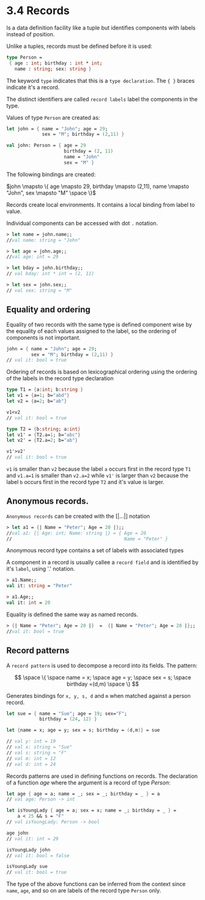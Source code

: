 ﻿# 3.4 Records

Is a data definition facility like a tuple but identifies components with labels instead of position.

Unlike a tuples, records must be defined before it is used:

```fsharp
type Person =
 { age : int; birthday : int * int;
   name : string; sex: string }
```

The keyword `type` indicates that this is a `type declaration`. The `{ }` braces indicate it's a record.

The distinct identifiers are called `record labels` label the components in the type.

Values of type `Person` are created as:

```fsharp
let john = { name = "John"; age = 29;
             sex = "M"; birthday = (2,11) }

val john: Person = { age = 29
                     birthday = (2, 11)
                     name = "John"
                     sex = "M" }
```

The following bindings are created:

$john \mapsto \{ age \mapsto 29, birthday \mapsto (2,11), name \mapsto "John", sex \mapsto "M" \space \}$

Records create local environments. It contains a local binding from label to value.

Individual components can be accessed with dot `.` notation.

```fsharp
> let name = john.name;;
//val name: string = "John"

> let age = john.age;;
//val age: int = 29

> let bday = john.birthday;;
// val bday: int * int = (2, 11)

> let sex = john.sex;;
// val sex: string = "M"
```

## Equality and ordering

Equality of two records with the same type is defined component wise by the equality of each values assigned to the label, so the ordering of components is not important.

```fsharp
john = { name = "John"; age = 29;
         sex = "M"; birthday = (2,11) }
// val it: bool = true
```

Ordering of records is based on lexicographical ordering using the ordering of the labels in the record type declaration

```fsharp
type T1 = {a:int; b:string }
let v1 = {a=1; b="abd"}
let v2 = {a=2; b="ab"}

v1<v2
// val it: bool = true

type T2 = {b:string; a:int}
let v1' = {T2.a=1; b="abc"}
let v2' = {T2.a=2; b="ab"}

v1'>v2'
// val it: bool = true
```

`v1` is smaller than `v2` because the label `a` occurs first in the record type `T1` and `v1.a=1` is smaller than `v2.a=2` while `v1'` is larger than `v2` because the label `b` occurs first in the record type `T2` and it's value is larger.

## Anonymous records.

`Anonymous records` can be created with the $[| \dots |]$ notation

```fsharp
> let a1 = {| Name = "Peter"; Age = 20 |};;
//val a1: {| Age: int; Name: string |} = { Age = 20
//                                         Name = "Peter" }
```
Anonymous record type contains a set of labels with associated types

A component in a record is usually callee a `record field` and is identified by it's `label`, using '.' notation.

```fsharp
> a1.Name;;
val it: string = "Peter"

> a1.Age;;
val it: int = 20
```
Equality is defined the same way as named records.

```fsharp
> {| Name = "Peter"; Age = 20 |}  =  {| Name = "Peter"; Age = 20 |};;
//val it: bool = true
```

## Record patterns

A `record pattern` is used to decompose a record into its fields. The pattern:

$$
\space \{ \space name = x; \space age = y; \space sex = s; \space birthday =(d,m) \space \}
$$

Generates bindings for `x, y, s, d` and `m` when matched against a person record.

```fsharp
let sue = { name = "Sue"; age = 19; sex="F";
            birthday = (24, 12) }

let {name = x; age = y; sex = s; birthday = (d,m)} = sue

// val y: int = 19
// val x: string = "Sue"
// val s: string = "F"
// val m: int = 12
// val d: int = 24
```

Records patterns are used in defining functions on records. The declaration
of a function $age$ where the argument is a record of type $Person$:

```fsharp
let age { age = a; name = _; sex = _; birthday = _ } = a
// val age: Person -> int

let isYoungLady { age = a; sex = x; name = _; birthday = _ } =
    a < 25 && s = "F"
// val isYoungLady: Person -> bool

age john
// val it: int = 29

isYoungLady john
// val it: bool = false

isYoungLady sue
// val it: bool = true
```

The type of the above functions can be inferred from the context since `name`, `age`, and so
on are labels of the record type `Person` only.
